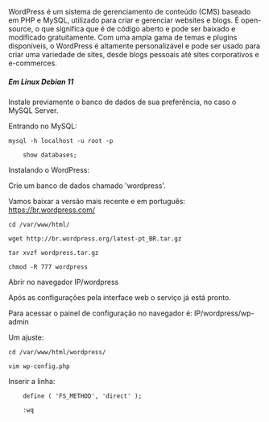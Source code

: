 WordPress é um sistema de gerenciamento de conteúdo (CMS) baseado em PHP e MySQL, utilizado para criar e gerenciar websites e blogs. É open-source, o que significa que é de código aberto e pode ser baixado e modificado gratuitamente. Com uma ampla gama de temas e plugins disponíveis, o WordPress é altamente personalizável e pode ser usado para criar uma variedade de sites, desde blogs pessoais até sites corporativos e e-commerces.

##### Em Linux Debian 11

Instale previamente o banco de dados de sua preferência, no caso o MySQL Server.

Entrando no MySQL:

    mysql -h localhost -u root -p

        show databases;

Instalando o WordPress:

Crie um banco de dados chamado 'wordpress'.

Vamos baixar a versão mais recente e em português: https://br.wordpress.com/

    cd /var/www/html/

    wget http://br.wordpress.org/latest-pt_BR.tar.gz

    tar xvzf wordpress.tar.gz

    chmod -R 777 wordpress

Abrir no navegador IP/wordpress

Após as configurações pela interface web o serviço já está pronto.

Para acessar o painel de configuração no navegador é: IP/wordpress/wp-admin

Um ajuste:

    cd /var/www/html/wordpress/

    vim wp-config.php

Inserir a linha:

        define ( 'FS_METHOD', 'direct' );

        :wq